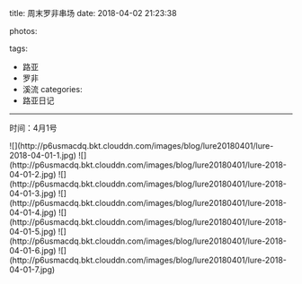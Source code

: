 title: 周末罗非串场
date: 2018-04-02 21:23:38

photos:

tags:
- 路亚
- 罗非
- 溪流
categories:
- 路亚日记
---

时间：4月1号

<div class="justified-gallery">
![](http://p6usmacdq.bkt.clouddn.com/images/blog/lure20180401/lure-2018-04-01-1.jpg)
![](http://p6usmacdq.bkt.clouddn.com/images/blog/lure20180401/lure-2018-04-01-2.jpg)
![](http://p6usmacdq.bkt.clouddn.com/images/blog/lure20180401/lure-2018-04-01-3.jpg)
![](http://p6usmacdq.bkt.clouddn.com/images/blog/lure20180401/lure-2018-04-01-4.jpg)
![](http://p6usmacdq.bkt.clouddn.com/images/blog/lure20180401/lure-2018-04-01-5.jpg)
![](http://p6usmacdq.bkt.clouddn.com/images/blog/lure20180401/lure-2018-04-01-6.jpg)
![](http://p6usmacdq.bkt.clouddn.com/images/blog/lure20180401/lure-2018-04-01-7.jpg)
</div>